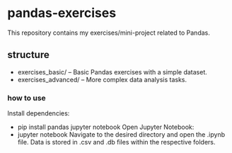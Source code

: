 # pandas-exercises
This repository contains my exercises/mini-project related to Pandas.
## structure
- exercises_basic/ – Basic Pandas exercises with a simple dataset.
- exercises_advanced/ – More complex data analysis tasks.
### how to use
Install dependencies:
- pip install pandas jupyter notebook
Open Jupyter Notebook:
- jupyter notebook
Navigate to the desired directory and open the .ipynb file.
Data is stored in .csv and .db files within the respective folders.
